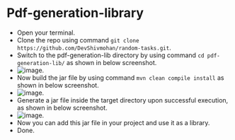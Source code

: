 # Pdf-generation-library

- Open your terminal.
- Clone the repo using command `git clone https://github.com/DevShivmohan/random-tasks.git`.
- Switch to the pdf-generation-lib directory by using command `cd pdf-generation-lib/` as shown in below screenshot.
- ![image](https://github.com/DevShivmohan/random-tasks/assets/72655528/af6f37a0-92f4-4012-8599-f786f9a4d04a).
- Now build the jar file by using command `mvn clean compile install` as shown in below screenshot.
- ![image](https://github.com/DevShivmohan/random-tasks/assets/72655528/b6735c0b-92d5-44e4-9edd-31dc5ecaaf82).
- Generate a jar file inside the target directory upon successful execution, as shown in below screenshot.
- ![image](https://github.com/DevShivmohan/random-tasks/assets/72655528/a12bad47-a441-40d0-99f7-b11548661ef7).
- Now you can add this jar file in your project and use it as a library.
- Done.

